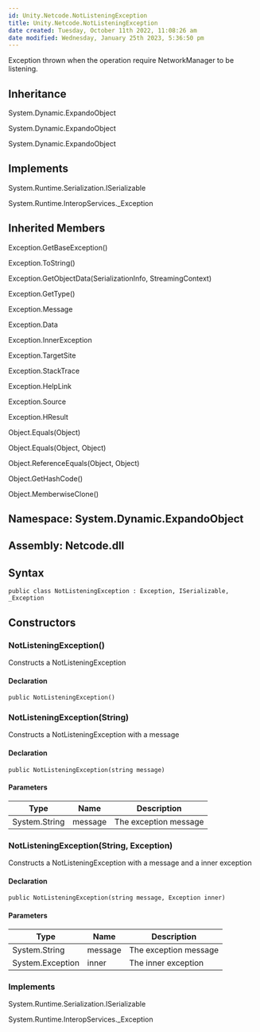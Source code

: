 ```yaml
---
id: Unity.Netcode.NotListeningException
title: Unity.Netcode.NotListeningException
date created: Tuesday, October 11th 2022, 11:08:26 am
date modified: Wednesday, January 25th 2023, 5:36:50 pm
---
```


<div class="markdown level0 summary">

Exception thrown when the operation require NetworkManager to be listening.

</div>

<div class="markdown level0 conceptual">

</div>

<div class="inheritance">

## Inheritance

<div class="level0">

System.Dynamic.ExpandoObject

</div>

<div class="level1">

System.Dynamic.ExpandoObject

</div>

<div class="level2">

System.Dynamic.ExpandoObject

</div>

</div>

<div classs="implements">

## Implements

<div>

System.Runtime.Serialization.ISerializable

</div>

<div>

System.Runtime.InteropServices.\_Exception

</div>

</div>

<div class="inheritedMembers">

## Inherited Members

<div>

Exception.GetBaseException()

</div>

<div>

Exception.ToString()

</div>

<div>

Exception.GetObjectData(SerializationInfo, StreamingContext)

</div>

<div>

Exception.GetType()

</div>

<div>

Exception.Message

</div>

<div>

Exception.Data

</div>

<div>

Exception.InnerException

</div>

<div>

Exception.TargetSite

</div>

<div>

Exception.StackTrace

</div>

<div>

Exception.HelpLink

</div>

<div>

Exception.Source

</div>

<div>

Exception.HResult

</div>

<div>

Object.Equals(Object)

</div>

<div>

Object.Equals(Object, Object)

</div>

<div>

Object.ReferenceEquals(Object, Object)

</div>

<div>

Object.GetHashCode()

</div>

<div>

Object.MemberwiseClone()

</div>

</div>

## **Namespace**: System.Dynamic.ExpandoObject

## **Assembly**: Netcode.dll

## Syntax

``` lang-csharp
public class NotListeningException : Exception, ISerializable, _Exception
```

## Constructors

### NotListeningException()

<div class="markdown level1 summary">

Constructs a NotListeningException

</div>

<div class="markdown level1 conceptual">

</div>

#### Declaration

``` lang-csharp
public NotListeningException()
```

### NotListeningException(String)

<div class="markdown level1 summary">

Constructs a NotListeningException with a message

</div>

<div class="markdown level1 conceptual">

</div>

#### Declaration

``` lang-csharp
public NotListeningException(string message)
```

#### Parameters

| Type          | Name    | Description           |
|---------------|---------|-----------------------|
| System.String | message | The exception message |

### NotListeningException(String, Exception)

<div class="markdown level1 summary">

Constructs a NotListeningException with a message and a inner exception

</div>

<div class="markdown level1 conceptual">

</div>

#### Declaration

``` lang-csharp
public NotListeningException(string message, Exception inner)
```

#### Parameters

| Type             | Name    | Description           |
|------------------|---------|-----------------------|
| System.String    | message | The exception message |
| System.Exception | inner   | The inner exception   |

### Implements

<div>

System.Runtime.Serialization.ISerializable

</div>

<div>

System.Runtime.InteropServices.\_Exception

</div>
